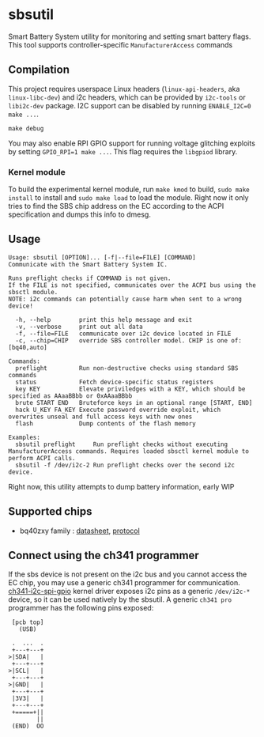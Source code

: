 # sbsutil

Smart Battery System utility for monitoring and setting smart battery flags. This tool supports controller-specific `ManufacturerAccess` commands

## Compilation

This project requires userspace Linux headers (`linux-api-headers`, aka `linux-libc-dev`) and i2c headers, which can be provided by `i2c-tools` or `libi2c-dev` package. I2C support can be disabled by running `ENABLE_I2C=0 make ...`.

`make debug`

You may also enable RPI GPIO support for running voltage glitching exploits by setting `GPIO_RPI=1 make ...`. This flag requires the `libgpiod` library.

### Kernel module

To build the experimental kernel module, run `make kmod` to build, `sudo make install` to install and `sudo make load` to load the module. Right now it only tries to find the SBS chip address on the EC according to the ACPI specification and dumps this info to dmesg. 

## Usage

```
Usage: sbsutil [OPTION]... [-f|--file=FILE] [COMMAND]
Communicate with the Smart Battery System IC.

Runs preflight checks if COMMAND is not given.
If the FILE is not specified, communicates over the ACPI bus using the sbsctl module.
NOTE: i2c commands can potentially cause harm when sent to a wrong device!

  -h, --help     	print this help message and exit
  -v, --verbose  	print out all data
  -f, --file=FILE	communicate over i2c device located in FILE
  -c, --chip=CHIP	override SBS controller model. CHIP is one of: [bq40,auto]

Commands:
  preflight      	Run non-destructive checks using standard SBS commands
  status         	Fetch device-specific status registers
  key KEY        	Elevate priviledges with a KEY, which should be specified as AAaaBBbb or 0xAAaaBBbb
  brute START END	Bruteforce keys in an optional range [START, END]
  hack U_KEY FA_KEY	Execute password override exploit, which overwrites unseal and full access keys with new ones
  flash          	Dump contents of the flash memory

Examples:
  sbsutil preflight    	Run preflight checks without executing ManufacturerAccess commands. Requires loaded sbsctl kernel module to perform ACPI calls.
  sbsutil -f /dev/i2c-2	Run preflight checks over the second i2c device.
```

Right now, this utility attempts to dump battery information, early WIP

## Supported chips

- bq40zxy family : [datasheet](https://www.ti.com/lit/ds/symlink/bq40z50.pdf), [protocol](https://www.ti.com/lit/ug/sluua43a/sluua43a.pdf)

## Connect using the ch341 programmer

If the sbs device is not present on the i2c bus and you cannot access the EC chip, you may use a generic ch341 programmer for communication. [ch341-i2c-spi-gpio](https://github.com/frank-zago/ch341-i2c-spi-gpio) kernel driver exposes i2c pins as a generic `/dev/i2c-*` device, so it can be used natively by the sbsutil. A generic `ch341 pro` programmer has the following pins exposed:

```
 [pcb top]
   (USB)

 .  ...  .
 +---+---+
>|SDA|   |
 +---+---+
>|SCL|   |
 +---+---+
>|GND|   |
 +---+---+
 |3V3|   |
 +---+---+
 +=====+||
        ||
 (END)  OO
```
